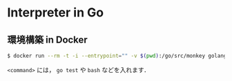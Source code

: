 # Interpreter in Go


## 環境構築 in Docker

```sh
$ docker run --rm -t -i --entrypoint="" -v $(pwd):/go/src/monkey golang:1.18 <command>
```

`<command>` には， `go test` や `bash` などを入れます．
